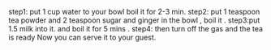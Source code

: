 step1: put 1 cup water to your bowl boil it for 2-3 min.
step2: put 1 teaspoon tea powder and 2 teaspoon sugar and ginger in the bowl , boil it .
step3:put 1.5 milk into it. and boil it for 5 mins .
step4: then turn off the gas and the tea is ready Now you can  serve it to your guest.